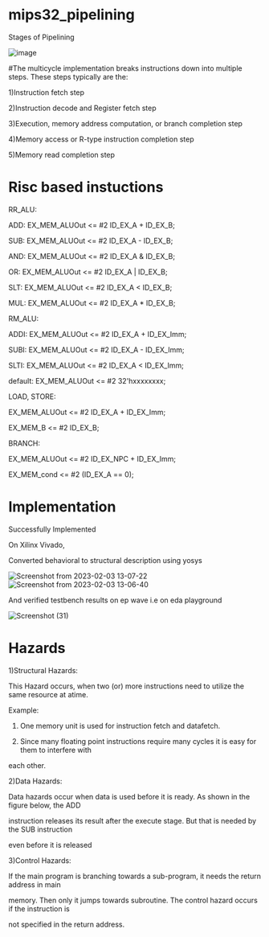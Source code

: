 # mips32_pipelining
Stages of Pipelining


![image](https://user-images.githubusercontent.com/82768295/216562593-bd36dfdc-a194-4822-b843-0a4a9948561a.png)

#The multicycle implementation breaks instructions down into multiple steps. These steps typically are the:

1)Instruction fetch step

2)Instruction decode and Register fetch step

3)Execution, memory address computation, or branch completion step

4)Memory access or R-type instruction completion step

5)Memory read completion step





# Risc based instuctions

RR_ALU:

ADD: EX_MEM_ALUOut <= #2 ID_EX_A + ID_EX_B;

SUB: EX_MEM_ALUOut <= #2 ID_EX_A - ID_EX_B;

AND: EX_MEM_ALUOut <= #2 ID_EX_A & ID_EX_B;

OR: EX_MEM_ALUOut <= #2 ID_EX_A | ID_EX_B;

SLT: EX_MEM_ALUOut <= #2 ID_EX_A < ID_EX_B;

MUL: EX_MEM_ALUOut <= #2 ID_EX_A * ID_EX_B;



RM_ALU: 

ADDI: EX_MEM_ALUOut <= #2 ID_EX_A + ID_EX_Imm;

SUBI: EX_MEM_ALUOut <= #2 ID_EX_A - ID_EX_Imm;

SLTI: EX_MEM_ALUOut <= #2 ID_EX_A < ID_EX_Imm;

default: EX_MEM_ALUOut <= #2 32'hxxxxxxxx;



LOAD, STORE:

EX_MEM_ALUOut <= #2 ID_EX_A + ID_EX_Imm;

EX_MEM_B <= #2 ID_EX_B;



BRANCH: 

EX_MEM_ALUOut <= #2 ID_EX_NPC + ID_EX_Imm;

EX_MEM_cond <= #2 (ID_EX_A == 0);



# Implementation

Successfully Implemented 

On Xilinx Vivado,

Converted behavioral to structural description using yosys

![Screenshot from 2023-02-03 13-07-22](https://user-images.githubusercontent.com/82768295/216568174-697d07ce-bb42-4c90-beb8-d2c515fd70e8.png)
![Screenshot from 2023-02-03 13-06-40](https://user-images.githubusercontent.com/82768295/216568202-67d6d3d2-85af-45a2-82a3-0ff78ef98a67.png)

And verified testbench results on ep wave i.e on eda playground

![Screenshot (31)](https://user-images.githubusercontent.com/82768295/216602679-1945d847-81f6-4129-be84-df2c6ac82cb0.png)


# Hazards

1)Structural Hazards:

This Hazard occurs, when two (or) more instructions need to utilize the same resource at atime.

Example:

1. One memory unit is used for instruction fetch and datafetch.

2. Since many floating point instructions require many cycles it is easy for them to interfere with

each other.

2)Data Hazards:

Data hazards occur when data is used before it is ready. As shown in the figure below, the ADD

instruction releases its result after the execute stage. But that is needed by the SUB instruction

even before it is released

3)Control Hazards:

If the main program is branching towards a sub-program, it needs the return address in main

memory. Then only it jumps towards subroutine. The control hazard occurs if the instruction is

not specified in the return address. 







